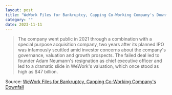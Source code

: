 ```yaml
---
layout: post
title: "WeWork Files for Bankruptcy, Capping Co-Working Company's Downfall"
category: ""
date: 2023-11-11
---
```


>The company went public in 2021 through a combination with a special purpose acquisition company, two years after its planned IPO was infamously scuttled amid investor concerns about the company's governance, valuation and growth prospects. The failed deal led to founder Adam Neumann's resignation as chief executive officer and led to a dramatic slide in WeWork's valuation, which once stood as high as $47 billion.

Source: [WeWork Files for Bankruptcy, Capping Co-Working Company's Downfall](https://www.bloomberg.com/news/articles/2023-11-07/wework-goes-bankrupt-capping-co-working-company-s-downfall)
